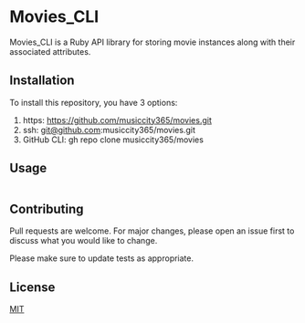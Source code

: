 # Movies_CLI

Movies_CLI is a Ruby API library for storing movie instances along with their associated attributes.

## Installation

To install this repository, you have 3 options:

1. https: <https://github.com/musiccity365/movies.git>
2. ssh: git@github.com:musiccity365/movies.git
3. GitHub CLI: gh repo clone musiccity365/movies

## Usage

```ruby

```

## Contributing

Pull requests are welcome. For major changes, please open an issue first to discuss what you would like to change.

Please make sure to update tests as appropriate.

## License

[MIT](https://choosealicense.com/licenses/mit/)
